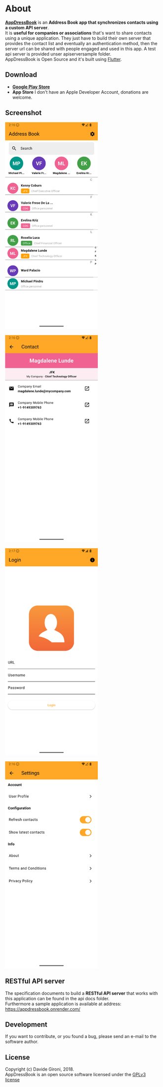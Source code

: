About
===

**[AppDressBook](https://github.com/davidegironi/appdressbook)** is an **Address Book app that synchronizes contacts using a custom API server**.  
It is **useful for companies or associations** that's want to share contacts using a unique application. They just have to build their own server that provides the contact list and eventually an authentication method, then the server url can be shared with people engaged and used in this app. A test api server is provided unser apiserversample folder.  
AppDressBook is Open Source and it's built using [Flutter](https://flutter.dev/).

## Download
* **[Google Play Store](https://play.google.com/store/apps/details?id=com.davidegironi.appdressbook)**
* **App Store** I don't have an Apple Developer Account, donations are welcome.

## Screenshot
<div style="display: flex; flex-wrap: wrap; gap: 20px;">
  <img src="screenshots/android_contactlist.png" width="300"/>
  <img src="screenshots/android_contact.png" width="300"/>
  <img src="screenshots/android_login.png" width="300"/>
  <img src="screenshots/android_settings.png" width="300"/>
</div>

## RESTful API server
The specification documents to build a **RESTful API server** that works with this application can be found in the api docs folder.  
Furthermore a sample application is available at address: https://appdressbook.onrender.com/

## Development

If you want to contribute, or you found a bug, please send an e-mail to the software author.

## License

Copyright (c) Davide Gironi, 2018.  
AppDressBook is an open source software licensed under the [GPLv3 license](http://opensource.org/licenses/GPL-3.0)